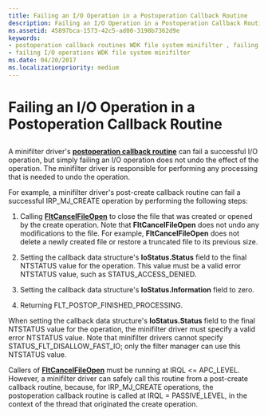 ```yaml
---
title: Failing an I/O Operation in a Postoperation Callback Routine
description: Failing an I/O Operation in a Postoperation Callback Routine
ms.assetid: 45897bca-1573-42c5-ad00-3198b7362d9e
keywords:
- postoperation callback routines WDK file system minifilter , failing operations
- failing I/O operations WDK file system minifilter
ms.date: 04/20/2017
ms.localizationpriority: medium
---
```


# Failing an I/O Operation in a Postoperation Callback Routine


## <span id="ddk_failing_an_io_operation_in_a_postoperation_callback_routine_if"></span><span id="DDK_FAILING_AN_IO_OPERATION_IN_A_POSTOPERATION_CALLBACK_ROUTINE_IF"></span>


A minifilter driver's [**postoperation callback routine**](https://docs.microsoft.com/windows-hardware/drivers/ddi/fltkernel/nc-fltkernel-pflt_post_operation_callback) can fail a successful I/O operation, but simply failing an I/O operation does not undo the effect of the operation. The minifilter driver is responsible for performing any processing that is needed to undo the operation.

For example, a minifilter driver's post-create callback routine can fail a successful IRP\_MJ\_CREATE operation by performing the following steps:

1.  Calling [**FltCancelFileOpen**](https://docs.microsoft.com/windows-hardware/drivers/ddi/fltkernel/nf-fltkernel-fltcancelfileopen) to close the file that was created or opened by the create operation. Note that **FltCancelFileOpen** does not undo any modifications to the file. For example, **FltCancelFileOpen** does not delete a newly created file or restore a truncated file to its previous size.

2.  Setting the callback data structure's **IoStatus.Status** field to the final NTSTATUS value for the operation. This value must be a valid error NTSTATUS value, such as STATUS\_ACCESS\_DENIED.

3.  Setting the callback data structure's **IoStatus.Information** field to zero.

4.  Returning FLT\_POSTOP\_FINISHED\_PROCESSING.

When setting the callback data structure's **IoStatus.Status** field to the final NTSTATUS value for the operation, the minifilter driver must specify a valid error NTSTATUS value. Note that minifilter drivers cannot specify STATUS\_FLT\_DISALLOW\_FAST\_IO; only the filter manager can use this NTSTATUS value.

Callers of [**FltCancelFileOpen**](https://docs.microsoft.com/windows-hardware/drivers/ddi/fltkernel/nf-fltkernel-fltcancelfileopen) must be running at IRQL &lt;= APC\_LEVEL. However, a minifilter driver can safely call this routine from a post-create callback routine, because, for IRP\_MJ\_CREATE operations, the postoperation callback routine is called at IRQL = PASSIVE\_LEVEL, in the context of the thread that originated the create operation.

 

 




